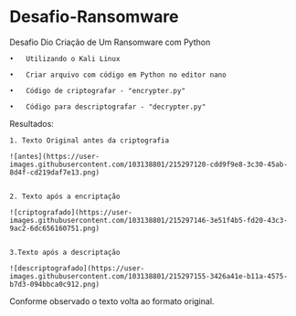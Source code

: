 # Desafio-Ransomware
Desafio Dio Criação de Um Ransomware com Python

    •	Utilizando o Kali Linux

    •	Criar arquivo com código em Python no editor nano

    •	Código de criptografar - "encrypter.py"

    •	Código para descriptografar - "decrypter.py"
  

Resultados:


    1. Texto Original antes da criptografia 
    
    ![antes](https://user-images.githubusercontent.com/103138801/215297120-cdd9f9e8-3c30-45ab-8d4f-cd219daf7e13.png)

  
    2. Texto após a encriptação
    
    ![criptografado](https://user-images.githubusercontent.com/103138801/215297146-3e51f4b5-fd20-43c3-9ac2-6dc656160751.png)

  
    3.Texto após a descriptação
    
    ![descriptografado](https://user-images.githubusercontent.com/103138801/215297155-3426a41e-b11a-4575-b7d3-094bbca0c912.png)

Conforme observado o texto volta ao formato original.
